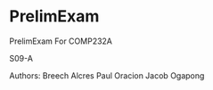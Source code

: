 # PrelimExam
PrelimExam For COMP232A


S09-A

Authors:
 Breech Alcres Paul Oracion
 Jacob Ogapong
 
